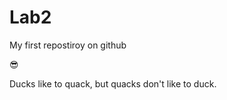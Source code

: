 # Lab2
My first repostiroy on github 

:sunglasses:

Ducks like to quack, but quacks don't like to duck.
